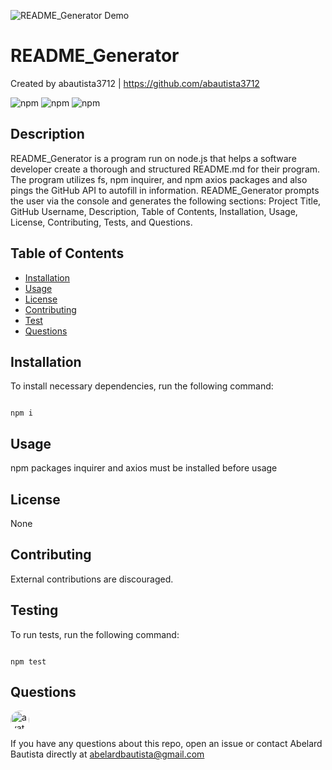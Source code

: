 ![README_Generator Demo](./assets/README_Generator_Demo.gif)
# README_Generator

Created by abautista3712 | https://github.com/abautista3712

![npm](https://img.shields.io/npm/v/fs) ![npm](https://img.shields.io/npm/v/inquirer) ![npm](https://img.shields.io/npm/v/axios)

## Description

README_Generator is a program run on node.js that helps a software developer create a thorough and structured README.md for their program. The program utilizes fs, npm inquirer, and npm axios packages and also pings the GitHub API to autofill in information. README_Generator prompts the user via the console and generates the following sections: Project Title, GitHub Username, Description, Table of Contents, Installation, Usage, License, Contributing, Tests, and Questions.

## Table of Contents

- [Installation](#installation)
- [Usage](#usage)
- [License](#license)
- [Contributing](#contributing)
- [Test](#tests)
- [Questions](#questions)

## Installation

To install necessary dependencies, run the following command:

```

npm i

```

## Usage

npm packages inquirer and axios must be installed before usage

## License

None

## Contributing

External contributions are discouraged.

## Testing

To run tests, run the following command:

```

npm test

```

## Questions

<img src="https://avatars1.githubusercontent.com/u/58578177?v=4" alt="avatar" style="border-radius: 16px" width="30" />
    
If you have any questions about this repo, open an issue or contact Abelard Bautista directly at abelardbautista@gmail.com
